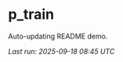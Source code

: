 # p_train

Auto-updating README demo.

<!--START_SECTION:status-->
_Last run: 2025-09-18 08:45 UTC_
<!--END_SECTION:status-->














































































































































































































































































































































































































































































































































































































